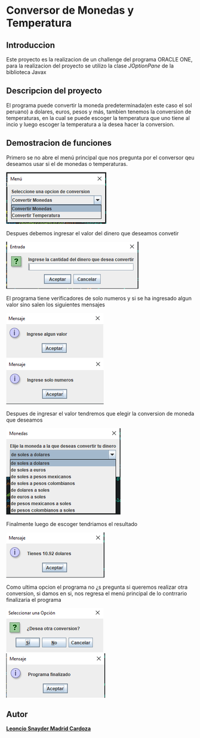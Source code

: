 # Conversor de Monedas y Temperatura 

## Introduccion

Este proyecto es la realizacion de un challenge del programa ORACLE ONE, para la realizacion del proyecto se utilizo la clase *JOptionPane* de la biblioteca Javax

## Descripcion del proyecto 

El programa puede convertir la moneda predeterminada(en este caso el sol peruano) a dolares, euros, pesos y más, tambien tenemos la conversion de temperaturas, en la cual se puede escoger la temperatura que uno tiene al incio y luego escoger la temperatura a la desea hacer la conversion.

## Demostracion de funciones

Primero se no abre el menú principal que nos pregunta por el conversor qeu deseamos usar si el de monedas o temperaturas.

[![](https://github.com/Leo-MC/ConversorAlura/blob/main/Conversor/img/menu%20principal.png?raw=true)](https://github.com/Leo-MC/ConversorAlura/blob/main/Conversor/img/menu%20principal.png?raw=true)

Despues debemos ingresar el valor del dinero que deseamos convetir

[![](https://github.com/Leo-MC/ConversorAlura/blob/main/Conversor/img/Ingrese%20la%20cantidad%20de%20dinero.png?raw=true)](https://github.com/Leo-MC/ConversorAlura/blob/main/Conversor/img/Ingrese%20la%20cantidad%20de%20dinero.png?raw=true)

El programa tiene verificadores de solo numeros y si se ha ingresado algun valor sino salen los siguientes mensajes

[![](https://github.com/Leo-MC/ConversorAlura/blob/main/Conversor/img/ingrese%20algun%20valor.png?raw=true)](https://github.com/Leo-MC/ConversorAlura/blob/main/Conversor/img/ingrese%20algun%20valor.png?raw=true)[![](https://github.com/Leo-MC/ConversorAlura/blob/main/Conversor/img/ingrese%20solo%20numeros.png?raw=true)](https://github.com/Leo-MC/ConversorAlura/blob/main/Conversor/img/ingrese%20solo%20numeros.png?raw=true)

Despues de ingresar el valor tendremos que elegir la conversion de moneda que deseamos

[![](https://github.com/Leo-MC/ConversorAlura/blob/main/Conversor/img/eleccion%20de%20la%20conversion%20dinero.png?raw=true)](https://github.com/Leo-MC/ConversorAlura/blob/main/Conversor/img/eleccion%20de%20la%20conversion%20dinero.png?raw=true)

Finalmente luego de escoger tendriamos el resultado

[![](https://github.com/Leo-MC/ConversorAlura/blob/main/Conversor/img/resultado.png?raw=true)](https://github.com/Leo-MC/ConversorAlura/blob/main/Conversor/img/resultado.png?raw=true)

Como ultima opcion el programa no ¿s pregunta si queremos realizar otra conversion, si damos en si, nos regresa el menú principal de lo contrrario finalizaria el programa

[![](https://github.com/Leo-MC/ConversorAlura/blob/main/Conversor/img/desea%20otra%20conversion.png?raw=true)](https://github.com/Leo-MC/ConversorAlura/blob/main/Conversor/img/desea%20otra%20conversion.png?raw=true)[![](https://github.com/Leo-MC/ConversorAlura/blob/main/Conversor/img/programa%20finalizado%20.png?raw=true)](https://github.com/Leo-MC/ConversorAlura/blob/main/Conversor/img/programa%20finalizado%20.png?raw=true)

## Autor

**[Leoncio Snayder Madrid Cardoza](https://www.linkedin.com/in/leoncio-snayder-madrid-cardoza-a2000a19a/ "Leoncio Snayder Madrid Cardoza")**
